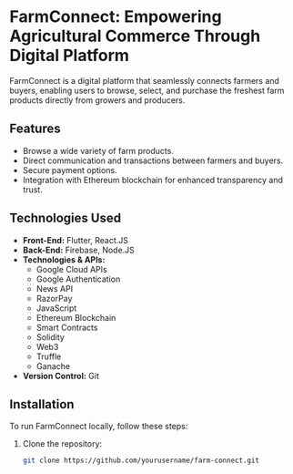 # FarmConnect: Empowering Agricultural Commerce Through Digital Platform

FarmConnect is a digital platform that seamlessly connects farmers and buyers, enabling users to browse, select, and purchase the freshest farm products directly from growers and producers.

## Features

- Browse a wide variety of farm products.
- Direct communication and transactions between farmers and buyers.
- Secure payment options.
- Integration with Ethereum blockchain for enhanced transparency and trust.

## Technologies Used

- **Front-End:** Flutter, React.JS
- **Back-End:** Firebase, Node.JS
- **Technologies & APIs:**
  - Google Cloud APIs
  - Google Authentication
  - News API
  - RazorPay
  - JavaScript
  - Ethereum Blockchain
  - Smart Contracts
  - Solidity
  - Web3
  - Truffle
  - Ganache
- **Version Control:** Git

## Installation

To run FarmConnect locally, follow these steps:

1. Clone the repository:
   ```bash
   git clone https://github.com/yourusername/farm-connect.git
